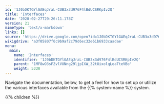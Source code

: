 ```yaml
---
id: '1J0bDKTGYlGAEqJraL-CUB3x3d976F4lBdUCSRKpIv2Q'
title: 'Interfaces'
date: '2020-02-27T20:26:11.178Z'
version: 21
mimeType: 'text/x-markdown'
links: []
source: 'https://drive.google.com/open?id=1J0bDKTGYlGAEqJraL-CUB3x3d976F4lBdUCSRKpIv2Q'
wikigdrive: 'a3f05807f0c9b9af2c79d6ec32e61b6933caadae'
menu:
  main:
    name: 'Interfaces'
    identifier: '1J0bDKTGYlGAEqJraL-CUB3x3d976F4lBdUCSRKpIv2Q'
    parent: '1MF8wO3sFZvlVUNng29ljpIXW_32tUixolqLeaTteVBo'
    weight: 5330
---
```





Navigate the documentation, below, to get a feel for how to set up or utilize the various interfaces available from the {{% system-name %}} system.



{{% children %}}




